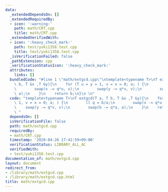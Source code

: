 ```yaml
---
data:
  _extendedDependsOn: []
  _extendedRequiredBy:
  - icon: ':warning:'
    path: math/CRT.cpp
    title: math/CRT.cpp
  _extendedVerifiedWith:
  - icon: ':heavy_check_mark:'
    path: test/yuki1358.test.cpp
    title: test/yuki1358.test.cpp
  _isVerificationFailed: false
  _pathExtension: cpp
  _verificationStatusIcon: ':heavy_check_mark:'
  attributes:
    links: []
  bundledCode: "#line 1 \"math/extgcd.cpp\"\ntemplate<typename T>\nT extgcd(T a, T\
    \ b, T &x ,T &y){\n    for (T u = y = 1, v = x = 0; a; ) {\n        ll q = b/a;\n\
    \        swap(x -= q*u, u);\n        swap(y -= q*v, v);\n        swap(b -= q*a,\
    \ a);\n    }\n    return b;\n}\n \n"
  code: "template<typename T>\nT extgcd(T a, T b, T &x ,T &y){\n    for (T u = y =\
    \ 1, v = x = 0; a; ) {\n        ll q = b/a;\n        swap(x -= q*u, u);\n    \
    \    swap(y -= q*v, v);\n        swap(b -= q*a, a);\n    }\n    return b;\n}\n\
    \ "
  dependsOn: []
  isVerificationFile: false
  path: math/extgcd.cpp
  requiredBy:
  - math/CRT.cpp
  timestamp: '2020-04-26 17:42:59+09:00'
  verificationStatus: LIBRARY_ALL_AC
  verifiedWith:
  - test/yuki1358.test.cpp
documentation_of: math/extgcd.cpp
layout: document
redirect_from:
- /library/math/extgcd.cpp
- /library/math/extgcd.cpp.html
title: math/extgcd.cpp
---
```

